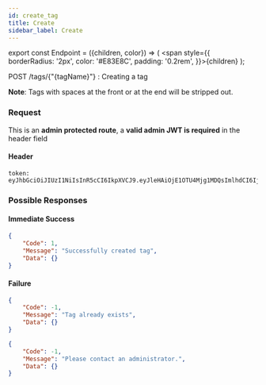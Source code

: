 ```yaml
---
id: create_tag
title: Create
sidebar_label: Create
---
```


export const Endpoint = ({children, color}) => ( <span style={{
      borderRadius: '2px',
      color: '#E83E8C',
      padding: '0.2rem',
    }}>{children}</span> );

<Endpoint>POST /tags/{"{tagName}"} </Endpoint>: Creating a tag

**Note**: Tags with spaces at the front or at the end will be stripped out.
### Request
This is an **admin protected route**, a **valid admin JWT is required** in the header field
#### Header
```
token: eyJhbGciOiJIUzI1NiIsInR5cCI6IkpXVCJ9.eyJleHAiOjE1OTU4Mjg1MDQsImlhdCI6IjIwMjAtMDctMjdUMDE6MzY6NDQuNDYwMTkyOS0wNDowMCIsInN1YiI6ImFkbWluIn0.jfC8lgQEcEQxUaG0mNibzeX5BD1uUQ7wQdM0LhxHrBQ
```
### Possible Responses
#### Immediate Success
```json
{
	"Code": 1,
	"Message": "Successfully created tag",
	"Data": {}
}
```
#### Failure
```json
{
	"Code": -1,
	"Message": "Tag already exists",
	"Data": {}
}
```
```json
{
	"Code": -1,
	"Message": "Please contact an administrator.",
	"Data": {}
}
```


